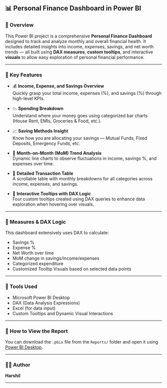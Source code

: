 
## 📊 Personal Finance Dashboard in Power BI

### 🧾 Overview

This Power BI project is a comprehensive **Personal Finance Dashboard** designed to track and analyze monthly and overall financial health. It includes detailed insights into income, expenses, savings, and net worth trends — all built using **DAX measures**, **custom tooltips**, and interactive **visuals** to allow easy exploration of personal financial performance.

---

### 🧠 Key Features

- 💰 **Income, Expense, and Savings Overview**  
  Quickly grasp your total income, expenses (%), and savings (%) through high-level KPIs.

- 📉 **Spending Breakdown**  
  Understand where your money goes using categorized bar charts (House Rent, EMIs, Groceries & Food, etc.).

- 📈 **Saving Methods Insight**  
  Know how you are allocating your savings — Mutual Funds, Fixed Deposits, Emergency Funds, etc.

- 📆 **Month-on-Month (MoM) Trend Analysis**  
  Dynamic line charts to observe fluctuations in income, savings %, and expenses over time.

- 🧾 **Detailed Transaction Table**  
  A scrollable table with monthly breakdowns for all categories across income, expenses, and savings.

- 📌 **Interactive Tooltips with DAX Logic**  
  Four custom tooltips created using DAX queries to enhance data exploration when hovering over visuals.

---

### 🧮 Measures & DAX Logic

This dashboard extensively uses DAX to calculate:

- Savings %
- Expense %
- Net Worth over time
- MoM change in savings/income/expenses
- Categorized expenditure
- Customized Tooltip Visuals based on selected data points

---

### 🧰 Tools Used

- Microsoft Power BI Desktop
- DAX (Data Analysis Expressions)
- Excel (for data input)
- Custom Tooltips and Dynamic Visual Interactions

---

### 📌 How to View the Report

You can download the `.pbix` file from the `Reports/` folder and open it using [Power BI Desktop](https://powerbi.microsoft.com/en-us/desktop/).

---

### 🧑‍💼 Author

**Harshil**  


---

